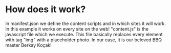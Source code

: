 # How does it work?
  In manifest.json we define the content scripts and in which sites it will work. In this example it works on every site on the web!
  "content.js" is the javascript file which we execute. This file basically replaces every element with tag "img" with a placeholder photo. In our case, it is our beloved BBQ master Berkay Koçak!
  
  
  
